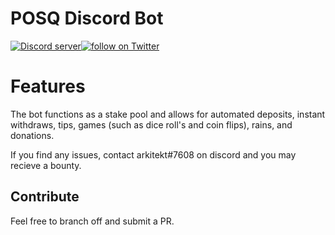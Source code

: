 POSQ Discord Bot
=====================================

<a href="https://discord.gg/NDP2Wyz"><img src="https://discordapp.com/api/guilds/396652421847318529/embed.png" alt="Discord server" /><a href="https://twitter.com/Poseidon_Dev"><img src="https://img.shields.io/twitter/follow/Poseidon_Dev.svg?style=social&logo=twitter" alt="follow on Twitter"></a>

# Features 

The bot functions as a stake pool and allows for automated deposits, instant withdraws, tips, games (such as dice roll's and coin flips), rains, and donations. 

If you find any issues, contact arkitekt#7608 on discord and you may recieve a bounty.

## Contribute

Feel free to branch off and submit a PR.
